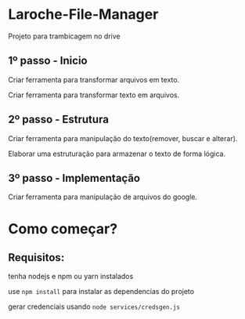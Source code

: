 # Laroche-File-Manager
Projeto para trambicagem no drive

## 1º passo - Inicio

Criar ferramenta para transformar arquivos em texto.

Criar ferramenta para transformar texto em arquivos.

## 2º passo - Estrutura

Criar ferramenta para manipulação do texto(remover, buscar e alterar).

Elaborar uma estruturação para armazenar o texto de forma lógica.

## 3º passo - Implementação

Criar ferramenta para manipulação de arquivos do google.


# Como começar?

## Requisitos:

tenha nodejs e npm ou yarn instalados

use `npm install` para instalar as dependencias do projeto

gerar credenciais usando `node services/credsgen.js`

